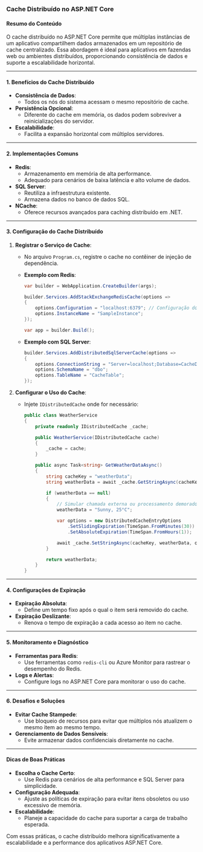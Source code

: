 ### Cache Distribuído no ASP.NET Core

#### Resumo do Conteúdo

O cache distribuído no ASP.NET Core permite que múltiplas instâncias de um aplicativo compartilhem dados armazenados em um repositório de cache centralizado. Essa abordagem é ideal para aplicativos em fazendas web ou ambientes distribuídos, proporcionando consistência de dados e suporte a escalabilidade horizontal.

---

#### **1. Benefícios do Cache Distribuído**
- **Consistência de Dados**:
  - Todos os nós do sistema acessam o mesmo repositório de cache.
- **Persistência Opcional**:
  - Diferente do cache em memória, os dados podem sobreviver a reinicializações do servidor.
- **Escalabilidade**:
  - Facilita a expansão horizontal com múltiplos servidores.

---

#### **2. Implementações Comuns**
- **Redis**:
  - Armazenamento em memória de alta performance.
  - Adequado para cenários de baixa latência e alto volume de dados.
- **SQL Server**:
  - Reutiliza a infraestrutura existente.
  - Armazena dados no banco de dados SQL.
- **NCache**:
  - Oferece recursos avançados para caching distribuído em .NET.

---

#### **3. Configuração do Cache Distribuído**
1. **Registrar o Serviço de Cache**:
   - No arquivo `Program.cs`, registre o cache no contêiner de injeção de dependência.

   - **Exemplo com Redis**:
     ```csharp
     var builder = WebApplication.CreateBuilder(args);

     builder.Services.AddStackExchangeRedisCache(options =>
     {
         options.Configuration = "localhost:6379"; // Configuração do Redis
         options.InstanceName = "SampleInstance";
     });

     var app = builder.Build();
     ```

   - **Exemplo com SQL Server**:
     ```csharp
     builder.Services.AddDistributedSqlServerCache(options =>
     {
         options.ConnectionString = "Server=localhost;Database=CacheDb;Trusted_Connection=True;";
         options.SchemaName = "dbo";
         options.TableName = "CacheTable";
     });
     ```

2. **Configurar o Uso do Cache**:
   - Injete `IDistributedCache` onde for necessário:
     ```csharp
     public class WeatherService
     {
         private readonly IDistributedCache _cache;

         public WeatherService(IDistributedCache cache)
         {
             _cache = cache;
         }

         public async Task<string> GetWeatherDataAsync()
         {
             string cacheKey = "weatherData";
             string weatherData = await _cache.GetStringAsync(cacheKey);

             if (weatherData == null)
             {
                 // Simular chamada externa ou processamento demorado
                 weatherData = "Sunny, 25°C";

                 var options = new DistributedCacheEntryOptions
                     .SetSlidingExpiration(TimeSpan.FromMinutes(30))
                     .SetAbsoluteExpiration(TimeSpan.FromHours(1));

                 await _cache.SetStringAsync(cacheKey, weatherData, options);
             }

             return weatherData;
         }
     }
     ```

---

#### **4. Configurações de Expiração**
- **Expiração Absoluta**:
  - Define um tempo fixo após o qual o item será removido do cache.
- **Expiração Deslizante**:
  - Renova o tempo de expiração a cada acesso ao item no cache.

---

#### **5. Monitoramento e Diagnóstico**
- **Ferramentas para Redis**:
  - Use ferramentas como `redis-cli` ou Azure Monitor para rastrear o desempenho do Redis.
- **Logs e Alertas**:
  - Configure logs no ASP.NET Core para monitorar o uso do cache.

---

#### **6. Desafios e Soluções**
- **Evitar Cache Stampede**:
  - Use bloqueio de recursos para evitar que múltiplos nós atualizem o mesmo item ao mesmo tempo.
- **Gerenciamento de Dados Sensíveis**:
  - Evite armazenar dados confidenciais diretamente no cache.

---

#### **Dicas de Boas Práticas**
- **Escolha o Cache Certo**:
  - Use Redis para cenários de alta performance e SQL Server para simplicidade.
- **Configuração Adequada**:
  - Ajuste as políticas de expiração para evitar itens obsoletos ou uso excessivo de memória.
- **Escalabilidade**:
  - Planeje a capacidade do cache para suportar a carga de trabalho esperada.

Com essas práticas, o cache distribuído melhora significativamente a escalabilidade e a performance dos aplicativos ASP.NET Core.
